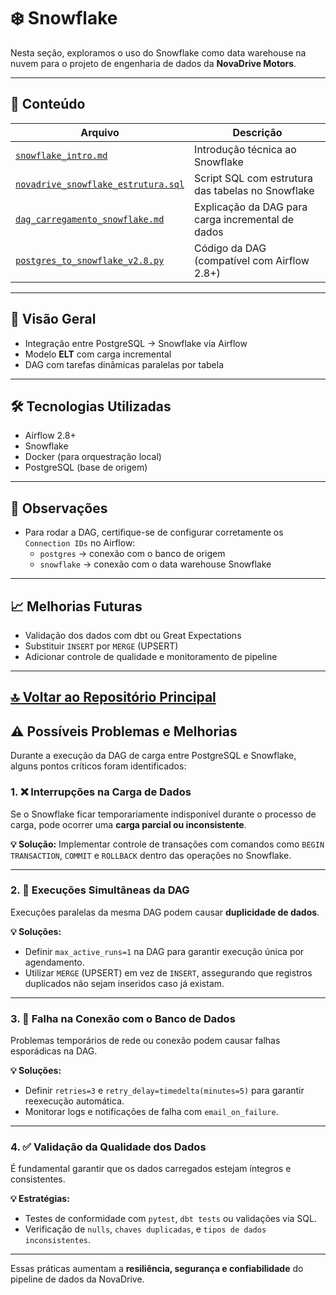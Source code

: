 # ❄️ Snowflake

Nesta seção, exploramos o uso do Snowflake como data warehouse na nuvem para o projeto de engenharia de dados da **NovaDrive Motors**.

---

## 📂 Conteúdo

| Arquivo | Descrição |
|--------|-----------|
| [`snowflake_intro.md`](snowflake_intro.md) | Introdução técnica ao Snowflake |
| [`novadrive_snowflake_estrutura.sql`](novadrive_snowflake_estrutura.sql) | Script SQL com estrutura das tabelas no Snowflake |
| [`dag_carregamento_snowflake.md`](dag_carregamento_snowflake.md) | Explicação da DAG para carga incremental de dados |
| [`postgres_to_snowflake_v2.8.py`](postgres_to_snowflake_v2.8.py) | Código da DAG (compatível com Airflow 2.8+) |

---

## 🚀 Visão Geral

- Integração entre PostgreSQL → Snowflake via Airflow
- Modelo **ELT** com carga incremental
- DAG com tarefas dinâmicas paralelas por tabela

---

## 🛠️ Tecnologias Utilizadas

- Airflow 2.8+
- Snowflake
- Docker (para orquestração local)
- PostgreSQL (base de origem)

---

## 📌 Observações

- Para rodar a DAG, certifique-se de configurar corretamente os `Connection IDs` no Airflow:
  - `postgres` → conexão com o banco de origem
  - `snowflake` → conexão com o data warehouse Snowflake

---

## 📈 Melhorias Futuras

- Validação dos dados com dbt ou Great Expectations
- Substituir `INSERT` por `MERGE` (UPSERT)
- Adicionar controle de qualidade e monitoramento de pipeline

---

[🔝 Voltar ao Repositório Principal](../README.md)
---

## ⚠️ Possíveis Problemas e Melhorias

Durante a execução da DAG de carga entre PostgreSQL e Snowflake, alguns pontos críticos foram identificados:

### 1. ❌ Interrupções na Carga de Dados
Se o Snowflake ficar temporariamente indisponível durante o processo de carga, pode ocorrer uma **carga parcial ou inconsistente**.

**💡 Solução:** Implementar controle de transações com comandos como `BEGIN TRANSACTION`, `COMMIT` e `ROLLBACK` dentro das operações no Snowflake.

---

### 2. 🔁 Execuções Simultâneas da DAG
Execuções paralelas da mesma DAG podem causar **duplicidade de dados**.

**💡 Soluções:**
- Definir `max_active_runs=1` na DAG para garantir execução única por agendamento.
- Utilizar `MERGE` (UPSERT) em vez de `INSERT`, assegurando que registros duplicados não sejam inseridos caso já existam.

---

### 3. 🔌 Falha na Conexão com o Banco de Dados
Problemas temporários de rede ou conexão podem causar falhas esporádicas na DAG.

**💡 Soluções:**
- Definir `retries=3` e `retry_delay=timedelta(minutes=5)` para garantir reexecução automática.
- Monitorar logs e notificações de falha com `email_on_failure`.

---

### 4. ✅ Validação da Qualidade dos Dados
É fundamental garantir que os dados carregados estejam íntegros e consistentes.

**💡 Estratégias:**
- Testes de conformidade com `pytest`, `dbt tests` ou validações via SQL.
- Verificação de `nulls`, `chaves duplicadas`, e `tipos de dados inconsistentes`.

---

Essas práticas aumentam a **resiliência, segurança e confiabilidade** do pipeline de dados da NovaDrive.
